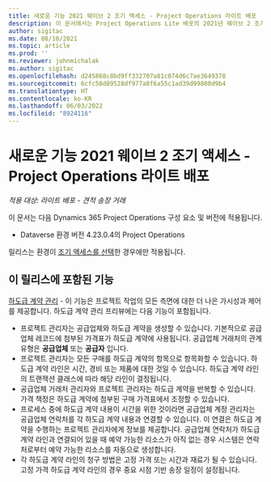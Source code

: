 ```yaml
---
title: 새로운 기능 2021 웨이브 2 조기 액세스 - Project Operations 라이트 배포
description: 이 문서에서는 Project Operations Lite 배포의 2021년 웨이브 2 조기 액세스 릴리스에서 사용할 수 있는 기능에 대한 정보를 제공합니다.
author: sigitac
ms.date: 08/10/2021
ms.topic: article
ms.prod: ''
ms.reviewer: johnmichalak
ms.author: sigitac
ms.openlocfilehash: d245868c8bd9ff332707a81c074d6c7ae3649378
ms.sourcegitcommit: 6cfc50d89528df977a8f6a55c1ad39d99800d9b4
ms.translationtype: HT
ms.contentlocale: ko-KR
ms.lasthandoff: 06/03/2022
ms.locfileid: "8924116"
---
```

# <a name="whats-new-2021-wave-2-early-access---project-operations-lite-deployment"></a>새로운 기능 2021 웨이브 2 조기 액세스 - Project Operations 라이트 배포

_적용 대상: 라이트 배포 - 견적 송장 거래_

이 문서는 다음 Dynamics 365 Project Operations 구성 요소 및 버전에 적용됩니다.

  - Dataverse 환경 버전 4.23.0.4의 Project Operations

릴리스는 환경이 [조기 액세스를 선택](/power-platform/admin/opt-in-early-access-updates#how-to-enable-early-access-updates)한 경우에만 적용됩니다.

## <a name="features-included-in-this-release"></a>이 릴리스에 포함된 기능

[하도급 계약 관리](/dynamics365/project-operations/pro/subcontracting/managing-subcontracts-overview) - 이 기능은 프로젝트 작업의 모든 측면에 대한 더 나은 가시성과 제어를 제공합니다. 하도급 계약 관리 프리뷰에는 다음 기능이 포함됩니다.

  - 프로젝트 관리자는 공급업체와 하도급 계약을 생성할 수 있습니다. 기본적으로 공급업체 레코드에 첨부된 가격표가 하도급 계약에 사용됩니다. 공급업체 거래처의 관계 유형은 **공급업체** 또는 **공급자** 입니다.
  - 프로젝트 관리자는 모든 구매를 하도급 계약의 항목으로 항목화할 수 있습니다. 하도급 계약 라인은 시간, 경비 또는 제품에 대한 것일 수 있습니다. 하도급 계약 라인의 트랜잭션 클래스에 따라 해당 라인이 결정됩니다.
  - 공급업체 거래처 관리자와 프로젝트 관리자는 하도급 계약을 반복할 수 있습니다. 가격 책정은 하도급 계약에 첨부된 구매 가격표에서 조정할 수 있습니다.
  - 프로세스 중에 하도급 계약 내용이 시간을 위한 것이라면 공급업체 계정 관리자는 공급업체 연락처를 각 하도급 계약 내용과 연결할 수 있습니다. 이 연결은 하도급 계약을 수행하는 프로젝트 관리자에게 정보를 제공합니다. 공급업체 연락처가 하도급 계약 라인과 연결되어 있을 때 예약 가능한 리소스가 아직 없는 경우 시스템은 연락처로부터 예약 가능한 리소스를 자동으로 생성합니다.
  - 각 하도급 계약 라인의 청구 방법은 고정 가격 또는 시간과 재료가 될 수 있습니다. 고정 가격 하도급 계약 라인의 경우 중요 시점 기반 송장 일정이 설정됩니다.
